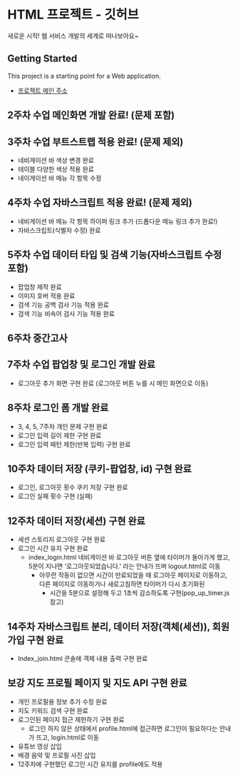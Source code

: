 # HTML 프로젝트 - 깃허브
새로운 시작! 웹 서비스 개발의 세계로 떠나보아요~

## Getting Started
This project is a starting point for a Web application.
- [프로젝트 메인 주소](https://github.com/Horololoo/WEB_MAIN_20221008)

## 2주차 수업 메인화면 개발 완료! (문제 포함)
## 3주차 수업 부트스트랩 적용 완료! (문제 제외)
- 네비게이션 바 색상 변경 완료
- 테이블 다양한 색상 적용 완료
- 네이게이션 바 메뉴 각 항목 수정
## 4주차 수업 자바스크립트 적용 완료! (문제 제외)
- 네비게이션 바 메뉴 각 항목 하이퍼 링크 추가 (드롭다운 메뉴 링크 추가 완료!)
- 자바스크립트(식별자 수정) 완료
## 5주차 수업 데이터 타입 및 검색 기능(자바스크립트 수정 포함)
- 팝업창 제작 완료
- 이미지 호버 적용 완료
- 검색 기능 공백 검사 기능 적용 완료
- 검색 기능 비속어 검사 기능 적용 완료
## 6주차 중간고사
## 7주차 수업 팝업창 및 로그인 개발 완료
- 로그아웃 추가 화면 구현 완료 (로그아웃 버튼 누를 시 메인 화면으로 이동)
## 8주차 로그인 폼 개발 완료
- 3, 4, 5, 7주차 개인 문제 구현 완료
- 로그인 입력 길이 제한 구현 완료
- 로그인 입력 패턴 제한(반복 입력) 구현 완료
## 10주차 데이터 저장 (쿠키-팝업창, id) 구현 완료
- 로그인, 로그아웃 횟수 쿠키 저장 구현 완료
- 로그인 실패 횟수 구현 (실패)
## 12주차 데이터 저장(세션) 구현 완료
- 세션 스토리지 로그아웃 구현 완료
- 로그인 시간 유지 구현 완료 
    + index_login.html 네비게이션 바 로그아웃 버튼 옆에 타이머가 돌아가게 했고, 5분이 지나면 '로그아웃되었습니다.' 라는 안내가 뜨며 logout.html로 이동
        - 아무런 작동이 없으면 시간이 만료되었을 때 로그아웃 페이지로 이동하고, 다른 페이지로 이동하거나 새로고침하면 타이머가 다시 초기화된
            - 시간을 5분으로 설정해 두고 1초씩 감소하도록 구현(pop_up_timer.js 참고)
## 14주차 자바스크립트 분리, 데이터 저장(객체(세션)), 회원가입 구현 완료
- Index_join.html 콘솔에 객체 내용 출력 구현 완료
## 보강 지도 프로필 페이지 및 지도 API 구현 완료
- 개인 프로필용 정보 추가 수정 완료
- 지도 키워드 검색 구현 완료
- 로그인된 페이지 접근 제한하기 구현 완료
    + 로그인 하지 않은 상태에서 profile.html에 접근하면 로그인이 필요하다는 안내가 뜨고, login.html로 이동
- 유튜브 영상 삽입
- 배경 음악 및 프로필 사진 삽입
- 12주차에 구현했던 로그인 시간 유지를 profile에도 적용